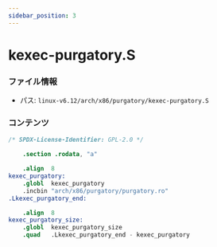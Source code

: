 ```yaml
---
sidebar_position: 3
---
```

# kexec-purgatory.S

### ファイル情報

- パス: `linux-v6.12/arch/x86/purgatory/kexec-purgatory.S`

### コンテンツ

```S
/* SPDX-License-Identifier: GPL-2.0 */

	.section .rodata, "a"

	.align	8
kexec_purgatory:
	.globl	kexec_purgatory
	.incbin	"arch/x86/purgatory/purgatory.ro"
.Lkexec_purgatory_end:

	.align	8
kexec_purgatory_size:
	.globl	kexec_purgatory_size
	.quad	.Lkexec_purgatory_end - kexec_purgatory

```
